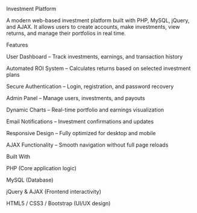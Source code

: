 Investment Platform

A modern web-based investment platform built with PHP, MySQL, jQuery, and AJAX.
It allows users to create accounts, make investments, view returns, and manage their portfolios in real time.

Features

User Dashboard – Track investments, earnings, and transaction history

Automated ROI System – Calculates returns based on selected investment plans

Secure Authentication – Login, registration, and password recovery

Admin Panel – Manage users, investments, and payouts

Dynamic Charts – Real-time portfolio and earnings visualization

Email Notifications – Investment confirmations and updates

Responsive Design – Fully optimized for desktop and mobile

AJAX Functionality – Smooth navigation without full page reloads

Built With

PHP (Core application logic)

MySQL (Database)

jQuery & AJAX (Frontend interactivity)

HTML5 / CSS3 / Bootstrap (UI/UX design)
